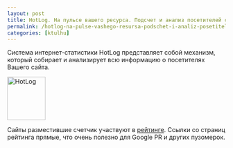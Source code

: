 ```yaml
---
layout: post
title: HotLog. На пульсе вашего ресурса. Подсчет и анализ посетителей сайтов.
permalink: /hotlog-na-pulse-vashego-resursa-podschet-i-analiz-posetitelej-sajtov.html
categories: [ktulhu]
---
```



		
Система интернет-статистики HotLog представляет собой механизм, который собирает и анализирует всю информацию о посетителях Вашего сайта.

<a href="http://click.hotlog.ru/?585936" target="_top">

<img src="http://hit29.hotlog.ru/cgi-bin/hotlog/count?s=585936&amp;im=205" border="0" width="88" height="100" alt="HotLog"></a>

Сайты разместившие счетчик участвуют в <a href="http://top.hotlog.ru/">рейтинге</a>. Ссылки со страниц рейтинга прямые, что очень полезно для Google PR и других пузомерок.

			
